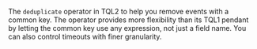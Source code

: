 The `deduplicate` operator in TQL2 to help you remove events with a common key.
The operator provides more flexibility than its TQL1 pendant by letting the
common key use any expression, not just a field name. You can also control
timeouts with finer granularity.
